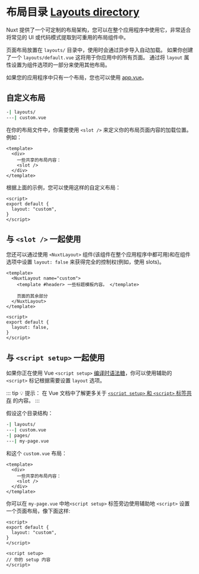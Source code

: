 # 布局目录 [Layouts directory](https://v3.nuxtjs.org/docs/directory-structure/layouts)

Nuxt 提供了一个可定制的布局架构，您可以在整个应用程序中使用它，非常适合将常见的 UI 或代码模式提取到可重用的布局组件中。

页面布局放置在 `layouts/` 目录中，使用时会通过异步导入自动加载。 如果你创建了一个 `layouts/default.vue` 这将用于你应用中的所有页面。 通过将 `layout` 属性设置为组件选项的一部分来使用其他布局。

如果您的应用程序中只有一个布局，您也可以使用 [app.vue](https://v3.nuxtjs.org/docs/directory-structure/app)。

## 自定义布局

```bash
-| layouts/
---| custom.vue
```

在你的布局文件中，你需要使用 `<slot />` 来定义你的布局页面内容的加载位置。 例如：

```vue
<template>
  <div>
    一些共享的布局内容：
    <slot />
  </div>
</template>
```

根据上面的示例，您可以使用这样的自定义布局：

```vue
<script>
export default {
  layout: "custom",
}
</script>
```

## 与 `<slot />` 一起使用

您还可以通过使用 `<NuxtLayout>` 组件(该组件在整个应用程序中都可用)和在组件选项中设置 `layout: false` 来获得完全的控制权(例如，使用 slots)。

```vue
<template>
  <NuxtLayout name="custom">
    <template #header> 一些标题模板内容。 </template>

    页面的其余部分
  </NuxtLayout>
</template>

<script>
export default {
  layout: false,
}
</script>
```

## 与 `<script setup>` 一起使用

如果你正在使用 Vue `<script setup>` [编译时语法糖](https://v3.cn.vuejs.org/api/sfc-script-setup.html)，你可以使用辅助的 `<script>` 标记根据需要设置 `layout` 选项。

::: tip 💡 提示：
在 Vue 文档中了解更多关于 [`<script setup>` 和 `<script>` 标签共存](https://v3.cn.vuejs.org/api/sfc-script-setup.html#%E4%B8%8E%E6%99%AE%E9%80%9A%E7%9A%84-script-%E4%B8%80%E8%B5%B7%E4%BD%BF%E7%94%A8) 的内容。
:::

假设这个目录结构：

```bash
-| layouts/
---| custom.vue
-| pages/
---| my-page.vue
```

和这个 `custom.vue` 布局：

```vue
<template>
  <div>
    一些共享的布局内容：
    <slot />
  </div>
</template>
```

你可以在 `my-page.vue` 中地`<script setup>` 标签旁边使用辅助地 `<script>` 设置一个页面布局，像下面这样:

```vue
<script>
export default {
  layout: "custom",
}
</script>

<script setup>
// 你的 setup 内容
</script>
```
